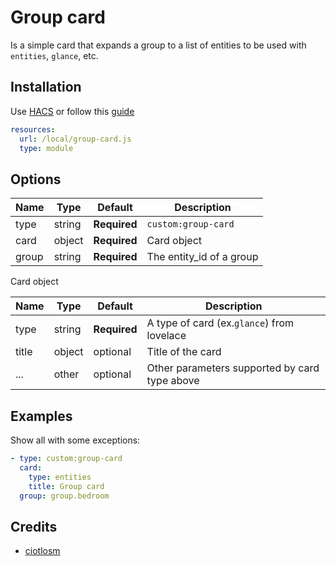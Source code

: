 # Group card

Is a simple card that expands a group to a list of entities to be used with `entities`, `glance`, etc. 

## Installation

Use [HACS](https://hacs.xyz) or follow this [guide](https://github.com/thomasloven/hass-config/wiki/Lovelace-Plugins)

```yaml
resources:
  url: /local/group-card.js
  type: module
```

## Options

| Name | Type | Default | Description
| ---- | ---- | ------- | -----------
| type | string | **Required** | `custom:group-card`
| card | object | **Required** | Card object 
| group | string | **Required** | The entity_id of a group

Card object

| Name | Type | Default | Description
| ---- | ---- | ------- | -----------
| type | string | **Required** | A type of card (ex.`glance`) from lovelace
| title | object | optional | Title of the card
| ... | other | optional | Other parameters supported by card type above

## Examples

Show all with some exceptions:
```yaml
- type: custom:group-card
  card:
    type: entities
    title: Group card
  group: group.bedroom
```

## Credits
- [ciotlosm](https://github.com/ciotlosm)
